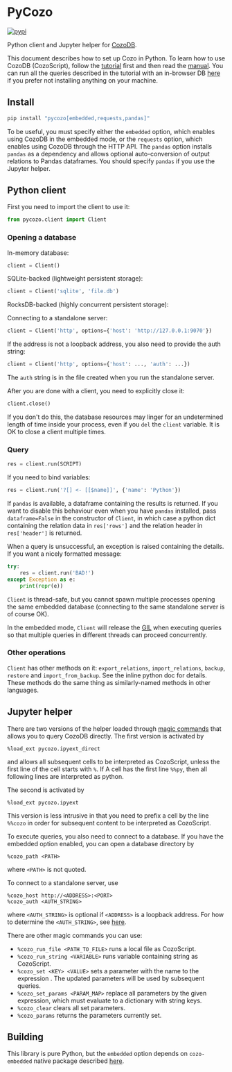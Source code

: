 # PyCozo

[![pypi](https://img.shields.io/pypi/v/pycozo)](https://pypi.org/project/pycozo/)

Python client and Jupyter helper for [CozoDB](https://github.com/cozodb/cozo).

This document describes how to set up Cozo in Python.
To learn how to use CozoDB (CozoScript), follow the [tutorial](https://github.com/cozodb/cozo-docs/blob/main/tutorial/tutorial.ipynb)
first and then read the [manual](https://cozodb.github.io/current/manual/). You can run all the queries
described in the tutorial with an in-browser DB [here](https://cozodb.github.io/wasm-demo/)
if you prefer not installing anything on your machine.

## Install

```bash
pip install "pycozo[embedded,requests,pandas]"
```

To be useful, you must specify either the `embedded` option, which enables
using CozoDB in the embedded mode, or the `requests` option, which enables
using CozoDB through the HTTP API. The `pandas` option installs `pandas`
as a dependency and allows optional auto-conversion of output relations to
Pandas dataframes. You should specify `pandas` if you use the Jupyter helper.

## Python client

First you need to import the client to use it:

```python
from pycozo.client import Client
```

### Opening a database

In-memory database:

```python
client = Client()
```

SQLite-backed (lightweight persistent storage):

```python
client = Client('sqlite', 'file.db')
```

RocksDB-backed (highly concurrent persistent storage):

Connecting to a standalone server:

```python
client = Client('http', options={'host': 'http://127.0.0.1:9070'})
```

If the address is not a loopback address, you also need to provide the auth string:

```python
client = Client('http', options={'host': ..., 'auth': ...})
```

The `auth` string is in the file created when you run the standalone server.

After you are done with a client, you need to explicitly close it:

```python
client.close()
```

If you don't do this, the database resources may linger for an undetermined length of time
inside your process, even if you `del` the `client` variable.
It is OK to close a client multiple times.

### Query

```python
res = client.run(SCRIPT)
```

If you need to bind variables:

```python
res = client.run('?[] <- [[$name]]', {'name': 'Python'})
```

If `pandas` is available, a dataframe containing the results is returned.
If you want to disable this behaviour even when you have `pandas` installed,
pass `dataframe=False` in the constructor of `Client`,
in which case a python dict containing the relation data in `res['rows']`
and the relation header in `res['header']` is returned.

When a query is unsuccessful, an exception is raised containing the details.
If you want a nicely formatted message:

```python
try:
    res = client.run('BAD!')
except Exception as e:
    print(repr(e))
```

`Client` is thread-safe, but you cannot spawn multiple processes opening the same embedded database
(connecting to the same standalone server is of course OK).

In the embedded mode, `Client` will release the [GIL](https://wiki.python.org/moin/GlobalInterpreterLock)
when executing queries so that multiple queries in different threads can proceed concurrently.

### Other operations

`Client` has other methods on it: `export_relations`, `import_relations`, `backup`,
`restore` and `import_from_backup`. See the inline python doc for details. These methods
do the same thing as similarly-named methods in other languages.

## Jupyter helper

There are two versions of the helper loaded
through [magic commands](https://ipython.readthedocs.io/en/stable/interactive/magics.html)
that allows you to query CozoDB directly.
The first version is activated by

```
%load_ext pycozo.ipyext_direct
```

and allows all subsequent cells to be interpreted as CozoScript,
unless the first line of the cell starts with `%`.
If A cell has the first line `%%py`, then all following lines
are interpreted as python.

The second is activated by

```
%load_ext pycozo.ipyext
```

This version is less intrusive in that you need to prefix a cell by the line
`%%cozo` in order for subsequent content to be interpreted as CozoScript.

To execute queries, you also need to connect to a database.
If you have the embedded option enabled, you can open a database directory
by

```
%cozo_path <PATH>
```

where `<PATH>` is not quoted.

To connect to a standalone server, use

```
%cozo_host http://<ADDRESS>:<PORT>
%cozo_auth <AUTH_STRING>
```

where `<AUTH_STRING>` is optional if `<ADDRESS>` is a loopback address.
For how to determine the `<AUTH_STRING>`, see [here](https://github.com/cozodb/cozo/blob/main/standalone.md).

There are other magic commands you can use:

* `%cozo_run_file <PATH_TO_FILE>` runs a local file as CozoScript.
* `%cozo_run_string <VARIABLE>` runs variable containing string as CozoScript.
* `%cozo_set <KEY> <VALUE>` sets a parameter with the name <KEY> to the expression <VALUE>. The updated parameters will
  be used by subsequent queries.
* `%cozo_set_params <PARAM_MAP>` replace all parameters by the given expression, which must evaluate to a dictionary
  with string keys.
* `%cozo_clear` clears all set parameters.
* `%cozo_params` returns the parameters currently set.

## Building

This library is pure Python, but the `embedded` option depends on
`cozo-embedded` native package described [here](https://github.com/cozodb/cozo/tree/main/cozo-lib-python).
